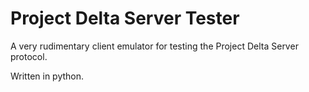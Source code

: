 # Project Delta Server Tester
A very rudimentary client emulator for testing the Project Delta Server protocol.

Written in python.
